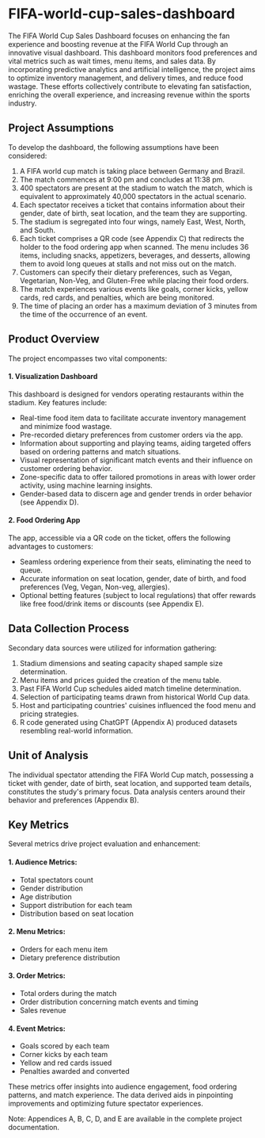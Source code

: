 # FIFA-world-cup-sales-dashboard

The FIFA World Cup Sales Dashboard focuses on enhancing the fan experience and boosting revenue at the FIFA World Cup through an innovative visual dashboard. This dashboard monitors food preferences and vital metrics such as wait times, menu items, and sales data. By incorporating predictive analytics and artificial intelligence, the project aims to optimize inventory management, and delivery times, and reduce food wastage. These efforts collectively contribute to elevating fan satisfaction, enriching the overall experience, and increasing revenue within the sports industry.

## Project Assumptions
To develop the dashboard, the following assumptions have been considered:

1. A FIFA world cup match is taking place between Germany and Brazil.
2. The match commences at 9:00 pm and concludes at 11:38 pm.
3. 400 spectators are present at the stadium to watch the match, which is equivalent to approximately 40,000 spectators in the actual scenario.
4. Each spectator receives a ticket that contains information about their gender, date of birth, seat location, and the team they are supporting.
5. The stadium is segregated into four wings, namely East, West, North, and South.
6. Each ticket comprises a QR code (see Appendix C) that redirects the holder to the food ordering app when scanned. The menu includes 36 items, including snacks, appetizers, beverages, and desserts, allowing them to avoid long queues at stalls and not miss out on the match.
7. Customers can specify their dietary preferences, such as Vegan, Vegetarian, Non-Veg, and Gluten-Free while placing their food orders.
8. The match experiences various events like goals, corner kicks, yellow cards, red cards, and penalties, which are being monitored.
9. The time of placing an order has a maximum deviation of 3 minutes from the time of the occurrence of an event.

## Product Overview
The project encompasses two vital components:

#### 1. Visualization Dashboard
This dashboard is designed for vendors operating restaurants within the stadium. Key features include:

* Real-time food item data to facilitate accurate inventory management and minimize food wastage.
* Pre-recorded dietary preferences from customer orders via the app.
* Information about supporting and playing teams, aiding targeted offers based on ordering patterns and match situations.
* Visual representation of significant match events and their influence on customer ordering behavior.
* Zone-specific data to offer tailored promotions in areas with lower order activity, using machine learning insights.
* Gender-based data to discern age and gender trends in order behavior (see Appendix D).

#### 2. Food Ordering App
The app, accessible via a QR code on the ticket, offers the following advantages to customers:

* Seamless ordering experience from their seats, eliminating the need to queue.
* Accurate information on seat location, gender, date of birth, and food preferences (Veg, Vegan, Non-veg, allergies).
* Optional betting features (subject to local regulations) that offer rewards like free food/drink items or discounts (see Appendix E).

## Data Collection Process
Secondary data sources were utilized for information gathering:

1. Stadium dimensions and seating capacity shaped sample size determination.
2. Menu items and prices guided the creation of the menu table.
3. Past FIFA World Cup schedules aided match timeline determination.
4. Selection of participating teams drawn from historical World Cup data.
5. Host and participating countries' cuisines influenced the food menu and pricing strategies.
6. R code generated using ChatGPT (Appendix A) produced datasets resembling real-world information.

## Unit of Analysis
The individual spectator attending the FIFA World Cup match, possessing a ticket with gender, date of birth, seat location, and supported team details, constitutes the study's primary focus. Data analysis centers around their behavior and preferences (Appendix B).

## Key Metrics
Several metrics drive project evaluation and enhancement:

#### 1. Audience Metrics:

* Total spectators count
* Gender distribution
* Age distribution
* Support distribution for each team
* Distribution based on seat location

#### 2. Menu Metrics:

* Orders for each menu item
* Dietary preference distribution

#### 3. Order Metrics:

* Total orders during the match
* Order distribution concerning match events and timing
* Sales revenue

#### 4. Event Metrics:

* Goals scored by each team
* Corner kicks by each team
* Yellow and red cards issued
* Penalties awarded and converted

These metrics offer insights into audience engagement, food ordering patterns, and match experience. The data derived aids in pinpointing improvements and optimizing future spectator experiences.

Note: Appendices A, B, C, D, and E are available in the complete project documentation.
